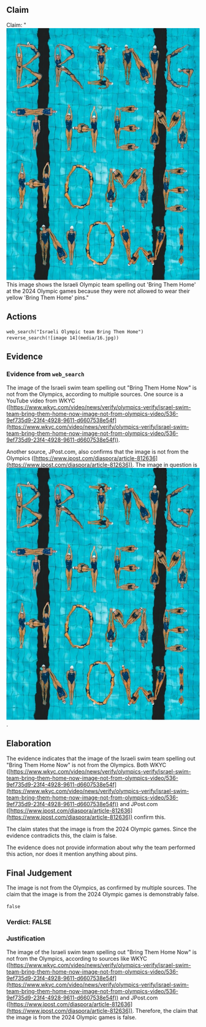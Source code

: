 ## Claim
Claim: "![image 14](media/16.jpg) This image shows the Israeli Olympic team spelling out 'Bring Them Home' at the 2024 Olympic games because they were not allowed to wear their yellow 'Bring Them Home' pins."

## Actions
```
web_search("Israeli Olympic team Bring Them Home")
reverse_search(![image 14](media/16.jpg))
```

## Evidence
### Evidence from `web_search`
The image of the Israeli swim team spelling out "Bring Them Home Now" is not from the Olympics, according to multiple sources. One source is a YouTube video from WKYC ([https://www.wkyc.com/video/news/verify/olympics-verify/israel-swim-team-bring-them-home-now-image-not-from-olympics-video/536-9ef735d9-23f4-4928-9611-d6607538e54f](https://www.wkyc.com/video/news/verify/olympics-verify/israel-swim-team-bring-them-home-now-image-not-from-olympics-video/536-9ef735d9-23f4-4928-9611-d6607538e54f)).

Another source, JPost.com, also confirms that the image is not from the Olympics ([https://www.jpost.com/diaspora/article-812636](https://www.jpost.com/diaspora/article-812636)). The image in question is ![image 14](media/16.jpg).


## Elaboration
The evidence indicates that the image of the Israeli swim team spelling out "Bring Them Home Now" is not from the Olympics. Both WKYC ([https://www.wkyc.com/video/news/verify/olympics-verify/israel-swim-team-bring-them-home-now-image-not-from-olympics-video/536-9ef735d9-23f4-4928-9611-d6607538e54f](https://www.wkyc.com/video/news/verify/olympics-verify/israel-swim-team-bring-them-home-now-image-not-from-olympics-video/536-9ef735d9-23f4-4928-9611-d6607538e54f)) and JPost.com ([https://www.jpost.com/diaspora/article-812636](https://www.jpost.com/diaspora/article-812636)) confirm this.

The claim states that the image is from the 2024 Olympic games. Since the evidence contradicts this, the claim is false.

The evidence does not provide information about why the team performed this action, nor does it mention anything about pins.


## Final Judgement
The image is not from the Olympics, as confirmed by multiple sources. The claim that the image is from the 2024 Olympic games is demonstrably false.

`false`

### Verdict: FALSE

### Justification
The image of the Israeli swim team spelling out "Bring Them Home Now" is not from the Olympics, according to sources like WKYC ([https://www.wkyc.com/video/news/verify/olympics-verify/israel-swim-team-bring-them-home-now-image-not-from-olympics-video/536-9ef735d9-23f4-4928-9611-d6607538e54f](https://www.wkyc.com/video/news/verify/olympics-verify/israel-swim-team-bring-them-home-now-image-not-from-olympics-video/536-9ef735d9-23f4-4928-9611-d6607538e54f)) and JPost.com ([https://www.jpost.com/diaspora/article-812636](https://www.jpost.com/diaspora/article-812636)). Therefore, the claim that the image is from the 2024 Olympic games is false.
